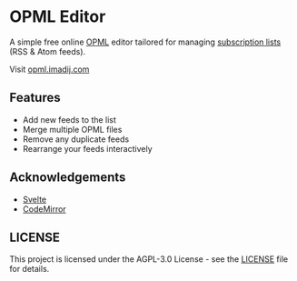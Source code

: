 # OPML Editor

A simple free online [OPML](https://en.wikipedia.org/wiki/OPML) editor tailored for managing [subscription lists](http://scripting.com/2016/10/13/whatIsAnOpmlSubscriptionList.html) (RSS & Atom feeds).

Visit [opml.imadij.com](https://opml.imadij.com)

## Features
- Add new feeds to the list
- Merge multiple OPML files
- Remove any duplicate feeds
- Rearrange your feeds interactively

## Acknowledgements
- [Svelte](https://svelte.dev/)
- [CodeMirror](https://codemirror.net/)

## LICENSE
This project is licensed under the AGPL-3.0 License - see the [LICENSE](LICENSE) file for details.